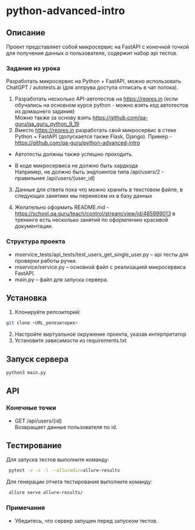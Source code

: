 # python-advanced-intro

## Описание
Проект представляет собой микросервис на FastAPI с конечной точкой для получения данных о пользователе, содержит набор api тестов.

### Задание из урока
Разработать микросервис на Python + FastAPI, можно использовать ChatGPT / autotests.ai (для аппрува доступа отписать в чат потока).



1. Разработать несколько API-автотестов на https://reqres.in (если обучались на основном курсе python - можно взять код автотестов из домашнего задания)\
Можно также за основу взять https://github.com/qa-guru/qa_guru_python_9_19
2. Вместо https://reqres.in разработать свой микросервис в стеке Python + FastAPI (допускается также Flask, Django).
Пример - https://github.com/qa-guru/python-advanced-intro

- Автотесты должны также успешно проходить.

- В коде микросервиса не должно быть хардкода\
Например, не должно быть эндпоинтов типа /api/users/2 -  правильнее /api/users/{user_id}

3. Данные для ответа пока что можно хранить в текстовом файле, в следующих занятиях мы перенесем их в базу данных

4. Желательно оформить README.md - https://school.qa.guru/teach/control/stream/view/id/465999013 в тренинге есть несколько занятий по оформлению красивой документации.

### Структура проекта

- mservice_tests/api_tests/test_users_get_single_user.py – api тесты для проверки работы ручки.
- mservice/service.py – основной файл с реализацией микросервиса FastAPI.
- main.py – файл для запуска сервера.

## Установка
1.	Клонируйте репозиторий:
```sh
git clone <URL_репозитория>
```
2. Настройте виртуальное окружение проекта, указав интерпретатор
3. Установите зависимости из requirements.txt

## Запуск сервера
```sh
python3 main.py
```

## API
### Конечные точки
- GET /api/users/{id}\
  Возвращает данные пользователя по id.

## Тестирование

Для запуска тестов выполните команду:
```sh
 pytest -v -s -l --alluredir=allure-results
```
Для генерации отчета тестирования выполните команду:
```sh
 allure serve allure-results/
```

### Примечания
- Убедитесь, что сервер запущен перед запуском тестов.